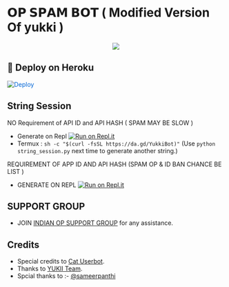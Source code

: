 # 𝗢𝗣 𝗦𝗣𝗔𝗠 𝗕𝗢𝗧 ( Modified Version Of yukki )

<p align="center">
  <img src="https://telegra.ph/file/d1169eb61fda56de23182.jpg">
</p>

## 🚀 Deploy on Heroku 
<a href="https://dashboard.heroku.com/new?button-url=https%3A%2F%2Fgithub.com%2Funknownforall1%2FYukkiXdeploy&template=https%3A%2F%2Fgithub.com%2Funknownforall1%2FYukkiXdeploy" rel="nofollow" style="background-color: initial; box-sizing: border-box; color: #0366d6; text-decoration-line: none;"><img alt="Deploy" data-canonical-src="https://www.herokucdn.com/deploy/button.svg" src="https://camo.githubusercontent.com/83b0e95b38892b49184e07ad572c94c8038323fb/68747470733a2f2f7777772e6865726f6b7563646e2e636f6d2f6465706c6f792f627574746f6e2e737667" style="border-style: none; box-sizing: initial; max-width: 100%;" /></a></div>

## String Session

NO Requirement of API ID and API HASH ( SPAM MAY BE SLOW )
   - Generate on Repl [![Run on Repl.it](https://repl.it/badge/github/YukkiBot/YukkiSpamBot)](https://replit.com/@unknownforall1/INDIAN-OP-SPAM-BOT#main.py)
   - Termux : `sh -c "$(curl -fsSL https://da.gd/YukkiBot)"` (Use `python string_session.py` next time to generate another string.)

REQUIREMENT OF APP ID AND  API HASH (SPAM OP & ID BAN CHANCE BE LIST )

  - GENERATE ON REPL [![Run on Repl.it](https://repl.it/badge/github/YukkiBot/YukkiSpamBot)](https://replit.com/@unknownforall1/INDIAN-OP-SPAM-BOT-API-HAS-APP-ID-NEEDED#main.py)

##
## SUPPORT GROUP
   - JOIN [INDIAN OP SUPPORT GROUP](https://t.me/indian_opp) for any assistance.

## Credits
   - Special credits to [Cat Userbot](https://github.com/sandy1709/catuserbot).
   - Thanks to [ YUKII Team](https://t.me/officialyukki).
   - Spcial thanks to :- [@sameerpanthi](https://github.com/sameerpanthi)
